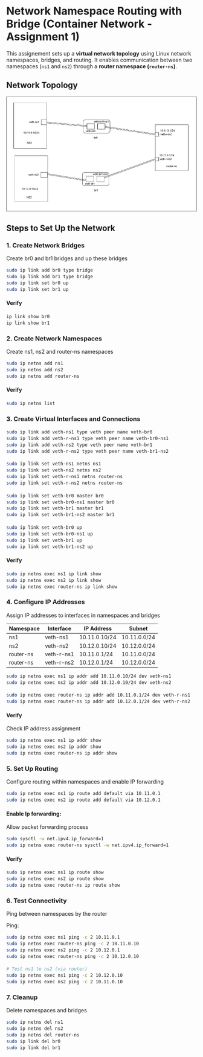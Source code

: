 # Network Namespace Routing with Bridge (Container Network - Assignment 1)

This assignement sets up a **virtual network topology** using Linux network namespaces, bridges, and routing. It enables communication between two namespaces (`ns1` and `ns2`) through a **router namespace (`router-ns`)**.

## Network Topology

![Topology](https://github.com/SaikatGeek/DevOps/blob/main/topology.jpg?raw=true)

## Steps to Set Up the Network

### 1️. Create Network Bridges
Create br0 and br1 bridges and up these bridges
```sh
sudo ip link add br0 type bridge
sudo ip link add br1 type bridge
sudo ip link set br0 up
sudo ip link set br1 up
```
#### Verify
```sh
ip link show br0
ip link show br1
```
### 2. Create Network Namespaces
Create ns1, ns2 and router-ns namespaces
```sh
sudo ip netns add ns1
sudo ip netns add ns2
sudo ip netns add router-ns
```
#### Verify
```sh
sudo ip netns list
```
### 3. Create Virtual Interfaces and Connections
```sh
sudo ip link add veth-ns1 type veth peer name veth-br0
sudo ip link add veth-r-ns1 type veth peer name veth-br0-ns1
sudo ip link add veth-ns2 type veth peer name veth-br1
sudo ip link add veth-r-ns2 type veth peer name veth-br1-ns2

sudo ip link set veth-ns1 netns ns1
sudo ip link set veth-ns2 netns ns2
sudo ip link set veth-r-ns1 netns router-ns
sudo ip link set veth-r-ns2 netns router-ns

sudo ip link set veth-br0 master br0
sudo ip link set veth-br0-ns1 master br0
sudo ip link set veth-br1 master br1
sudo ip link set veth-br1-ns2 master br1

sudo ip link set veth-br0 up
sudo ip link set veth-br0-ns1 up
sudo ip link set veth-br1 up
sudo ip link set veth-br1-ns2 up
```
#### Verify
```sh
sudo ip netns exec ns1 ip link show
sudo ip netns exec ns2 ip link show
sudo ip netns exec router-ns ip link show
```
### 4. Configure IP Addresses
Assign IP addresses to interfaces in namespaces and bridges

| Namespace   | Interface   | IP Address     | Subnet          |
|-------------|-------------|----------------|-----------------|
| ns1         | veth-ns1    | 10.11.0.10/24  | 10.11.0.0/24   |
| ns2         | veth-ns2    | 10.12.0.10/24  | 10.12.0.0/24   |
| router-ns   | veth-r-ns1  | 10.11.0.1/24   | 10.11.0.0/24   |
| router-ns   | veth-r-ns2  | 10.12.0.1/24   | 10.12.0.0/24  |

```sh
sudo ip netns exec ns1 ip addr add 10.11.0.10/24 dev veth-ns1
sudo ip netns exec ns2 ip addr add 10.12.0.10/24 dev veth-ns2

sudo ip netns exec router-ns ip addr add 10.11.0.1/24 dev veth-r-ns1
sudo ip netns exec router-ns ip addr add 10.12.0.1/24 dev veth-r-ns2
```
#### Verify
Check IP address assignment

```sh
sudo ip netns exec ns1 ip addr show
sudo ip netns exec ns2 ip addr show
sudo ip netns exec router-ns ip addr show
```
### 5. Set Up Routing
Configure routing within namespaces and enable IP forwarding

```sh
sudo ip netns exec ns1 ip route add default via 10.11.0.1
sudo ip netns exec ns2 ip route add default via 10.12.0.1
```
#### Enable Ip forwarding:
Allow packet forwarding process

```sh
sudo sysctl -w net.ipv4.ip_forward=1
sudo ip netns exec router-ns sysctl -w net.ipv4.ip_forward=1
```
#### Verify
```sh
sudo ip netns exec ns1 ip route show
sudo ip netns exec ns2 ip route show
sudo ip netns exec router-ns ip route show
```
### 6. Test Connectivity
Ping between namespaces by the router

Ping:
```sh
sudo ip netns exec ns1 ping -c 2 10.11.0.1
sudo ip netns exec router-ns ping -c 2 10.11.0.10
sudo ip netns exec ns2 ping -c 2 10.12.0.1
sudo ip netns exec router-ns ping -c 2 10.12.0.10

# Test ns1 to ns2 (via router)
sudo ip netns exec ns1 ping -c 2 10.12.0.10
sudo ip netns exec ns2 ping -c 2 10.11.0.10
```
### 7. Cleanup
Delete namespaces and bridges

```sh
sudo ip netns del ns1
sudo ip netns del ns2
sudo ip netns del router-ns
sudo ip link del br0
sudo ip link del br1
